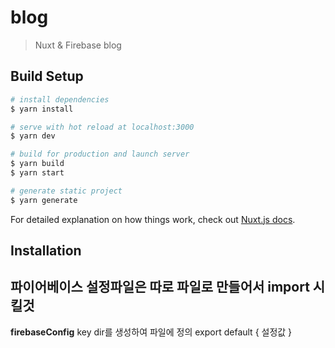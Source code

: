 # blog

> Nuxt &amp; Firebase blog

## Build Setup

``` bash
# install dependencies
$ yarn install

# serve with hot reload at localhost:3000
$ yarn dev

# build for production and launch server
$ yarn build
$ yarn start

# generate static project
$ yarn generate
```

For detailed explanation on how things work, check out [Nuxt.js docs](https://nuxtjs.org).


## Installation

## 파이어베이스 설정파일은 따로 파일로 만들어서 import 시킬것

**firebaseConfig**
key dir를 생성하여 파일에 정의
export default {
  설정값
}
